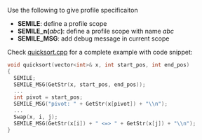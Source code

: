 Use the following to give profile specificaiton
* **SEMILE**: define a profile scope
* **SEMILE_n(**_abc_**)**: define a profile scope with name _abc_  
* **SEMILE_MSG**: add debug message in current scope  


Check <a href='https://github.com/r-kan/semile/blob/master/profiler/cpp_library/example/quicksort.cpp'>quicksort.cpp</a> for a complete example with code snippet:
```cpp
void quicksort(vector<int>& x, int start_pos, int end_pos)
{
  SEMILE;
  SEMILE_MSG(GetStr(x, start_pos, end_pos));
  ...
  int pivot = start_pos;
  SEMILE_MSG("pivot: " + GetStr(x[pivot]) + "\\n");
  ...
  Swap(x, i, j);  
  SEMILE_MSG(GetStr(x[i]) + " <=> " + GetStr(x[j]) + "\\n");
}
```
